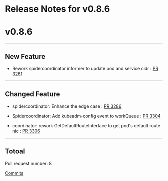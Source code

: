 # Release Notes for v0.8.6


# v0.8.6

***

## New Feature

* Rework spidercoordinator informer to update pod and service cidr : [PR 3261](https://github.com/spidernet-io/spiderpool/pull/3261)



***

## Changed Feature

* spidercoordinator: Enhance the edge case : [PR 3286](https://github.com/spidernet-io/spiderpool/pull/3286)

* Spidercoordinator: Add kubeadm-config event to workQueue : [PR 3304](https://github.com/spidernet-io/spiderpool/pull/3304)

* coordinator: rework GetDefaultRouteInterface to get pod's default route nic : [PR 3306](https://github.com/spidernet-io/spiderpool/pull/3306)



***

## Totoal 

Pull request number: 8

[ Commits ](https://github.com/spidernet-io/spiderpool/compare/v0.8.5...v0.8.6)
